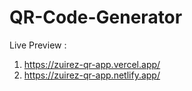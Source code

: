 # QR-Code-Generator

Live Preview :

1. https://zuirez-qr-app.vercel.app/
2. https://zuirez-qr-app.netlify.app/

